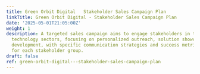 ```yaml
---
title: Green Orbit Digital   Stakeholder Sales Campaign Plan
linkTitle: Green Orbit Digital - Stakeholder Sales Campaign Plan
date: '2025-05-01T21:05:00Z'
weight: 1
description: A targeted sales campaign aims to engage stakeholders in the space and
  technology sectors, focusing on personalized outreach, solution showcases, and partnership
  development, with specific communication strategies and success metrics outlined
  for each stakeholder group.
draft: false
ref: green-orbit-digital---stakeholder-sales-campaign-plan
---
```


